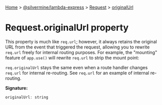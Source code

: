 [Home](./index) &gt; [@silvermine/lambda-express](./lambda-express.md) &gt; [Request](./lambda-express.request.md) &gt; [originalUrl](./lambda-express.request.originalurl.md)

# Request.originalUrl property

This property is much like `req.url`<!-- -->; however, it always retains the original URL from the event that triggered the request, allowing you to rewrite `req.url` freely for internal routing purposes. For example, the "mounting" feature of `app.use()` will rewrite `req.url` to strip the mount point:

`req.originalUrl` stays the same even when a route handler changes `req.url` for internal re-routing. See `req.url` for an example of internal re-routing.

**Signature:**
```javascript
originalUrl: string
```
